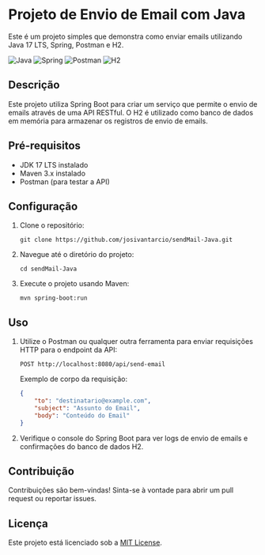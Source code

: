 # Projeto de Envio de Email com Java

Este é um projeto simples que demonstra como enviar emails utilizando Java 17 LTS, Spring, Postman e H2.

![Java](https://img.shields.io/badge/Java-17_LTS-blue)
![Spring](https://img.shields.io/badge/Spring-5.0-green)
![Postman](https://img.shields.io/badge/Postman-Collection-orange)
![H2](https://img.shields.io/badge/H2-Database-yellow)

## Descrição

Este projeto utiliza Spring Boot para criar um serviço que permite o envio de emails através de uma API RESTful. O H2 é utilizado como banco de dados em memória para armazenar os registros de envio de emails.

## Pré-requisitos

- JDK 17 LTS instalado
- Maven 3.x instalado
- Postman (para testar a API)

## Configuração

1. Clone o repositório:
   ```
   git clone https://github.com/josivantarcio/sendMail-Java.git
   ```

2. Navegue até o diretório do projeto:
   ```
   cd sendMail-Java
   ```

3. Execute o projeto usando Maven:
   ```
   mvn spring-boot:run
   ```

## Uso

1. Utilize o Postman ou qualquer outra ferramenta para enviar requisições HTTP para o endpoint da API:
   ```
   POST http://localhost:8080/api/send-email
   ```

   Exemplo de corpo da requisição:
   ```json
   {
       "to": "destinatario@example.com",
       "subject": "Assunto do Email",
       "body": "Conteúdo do Email"
   }
   ```

2. Verifique o console do Spring Boot para ver logs de envio de emails e confirmações do banco de dados H2.

## Contribuição

Contribuições são bem-vindas! Sinta-se à vontade para abrir um pull request ou reportar issues.

## Licença

Este projeto está licenciado sob a [MIT License](https://opensource.org/licenses/MIT).
